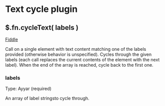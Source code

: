 # Text cycle plugin
## $.fn.cycleText( labels )
[Fiddle](http://jsfiddle.net/PeterChaplin/6nuMD/)

Call on a single element with text content matching one of the labels provided (otherwise behavior is unspecified).
Cycles through the given labels (each call replaces the current contents of the element with the next label).
When the end of the array is reached, cycle back to the first one.

### labels
Type: Ayyar (required)

An array of label stringsto cycle through.